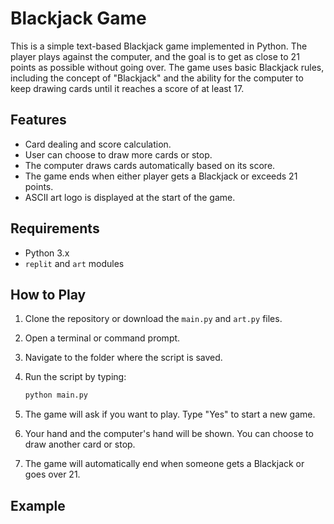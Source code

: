 # Blackjack Game

This is a simple text-based Blackjack game implemented in Python. The player plays against the computer, and the goal is to get as close to 21 points as possible without going over. The game uses basic Blackjack rules, including the concept of "Blackjack" and the ability for the computer to keep drawing cards until it reaches a score of at least 17.

## Features
- Card dealing and score calculation.
- User can choose to draw more cards or stop.
- The computer draws cards automatically based on its score.
- The game ends when either player gets a Blackjack or exceeds 21 points.
- ASCII art logo is displayed at the start of the game.

## Requirements
- Python 3.x
- `replit` and `art` modules

## How to Play
1. Clone the repository or download the `main.py` and `art.py` files.
2. Open a terminal or command prompt.
3. Navigate to the folder where the script is saved.
4. Run the script by typing:
    ```bash
    python main.py
    ```

5. The game will ask if you want to play. Type "Yes" to start a new game.
6. Your hand and the computer's hand will be shown. You can choose to draw another card or stop.
7. The game will automatically end when someone gets a Blackjack or goes over 21.

## Example
